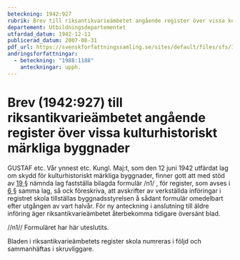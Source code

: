 ```yaml
---
beteckning: 1942:927
rubrik: Brev till riksantikvarieämbetet angående register över vissa kulturhistoriskt märkliga byggnader
departement: Utbildningsdepartementet
utfardad_datum: 1942-12-11
publicerad_datum: 2007-08-31
pdf_url: https://svenskforfattningssamling.se/sites/default/files/sfs/1942-12/SFS1942-927.pdf
andringsforfattningar:
  - beteckning: "1988:1188"
    anteckningar: upph.
---
```


# Brev (1942:927) till riksantikvarieämbetet angående register över vissa kulturhistoriskt märkliga byggnader

GUSTAF etc. Vår ynnest etc. Kungl. Maj:t, som den 12 juni 1942 utfärdat lag om skydd för kulturhistoriskt märkliga byggnader, finner gott att med stöd av [19 §](#19) nämnda lag fastställa bilagda formulär /n1/ , för register, som avses i [6 §](#6) samma lag, så ock föreskriva, att avskrifter av verkställda införingar i registret skola tillställas byggnadsstyrelsen å sådant formulär omedelbart efter utgången av vart halvår. För ny anteckning i anslutning till äldre införing äger riksantikvarieämbetet återbekomma tidigare översänt blad.

//n1// Formuläret har här uteslutits.

Bladen i riksantikvarieämbetets register skola numreras i följd och sammanhäftas i skruvliggare.